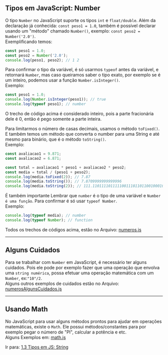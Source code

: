 ## Tipos em JavaScript: Number
O tipo `Number` no JavaScript suporte os tipos `int` e `float/double`. Além da declaração já conhecida: `const peso1 = 1.0`, também é possível declarar usando um "método" chamado `Number()`, exemplo: `const peso2 = Number('2.0')`.  
Exemplificando temos:
```js
const peso1 = 1.0;
const peso2 = Number('2.0');
console.log(peso1, peso2); // 1 2
```

Para confirmar o tipo da variável, é só usarmos `typeof` antes da variável, e retornará `Number`, mas caso queiramos saber o tipo exato, por exemplo se é um inteiro, podemos usar a função `Number.isInteger()`.  
Exemplo:
```js
const peso1 = 1.0;
console.log(Number.isInteger(peso1)); // true
console.log(typeof peso1); // number
```

O trecho de código acima é considerado inteiro, pois a parte fracionária dele é 0, então é pego somente a parte inteira.  

Para limitarmos o número de casas decimais, usamos o método `toFixed()`. E também temos um método que converta o number para uma String e até mesmo para binário, que é o método `toString()`.  
Exemplo:
```js
const avaliacao1 = 9.871;
const avaliacao2 = 6.871;

const total = avaliacao1 * peso1 + avaliacao2 * peso2;
const media = total / (peso1 + peso2);
console.log(media.toFixed(2)); // 7.87
console.log(media.toString()); // 7.8709999999999996
console.log(media.toString(2)); // 111.11011110111110011101101100100010110100001110010101
```
É também importante Lembrar que `number` é o tipo de uma variável e `Number é uma função`. Para confirmar é só usar `typeof Number`.  
Exemplo:
```js
console.log(typeof media); // number
console.log(typeof Number); // function
``` 
Todos os trechos de códigos acima, estão no Arquivo: [numeros.js](Exemplos/numeros.js)

----
## Alguns Cuidados
Para se trabalhar com `Number` em JavaScript, é necessário ter alguns cuidados. Pois ele pode por exemplo fazer que uma operação que envolva uma `string numérica`, possa efetuar uma operação matemática com um `Number`, ex:`"10"/2`.  
Alguns outros exemplos de cuidados estão no Arquivo: [numerosAlgunsCuidados.js](Exemplos/numerosAlgunsCuidados.js) 

----
## Usando Math
No JavaScript para usar alguns métodos prontos para ajudar em operações matemáticas, existe o `Math`. Ele possui métodos/constantes para por exemplo pegar o número de "PI", calcular a potência e etc.  
Alguns Exemplos em: [math.js](Exemplos/math.js)

Ir para: [1.3 Tipos em JS: String](03-String.md)
